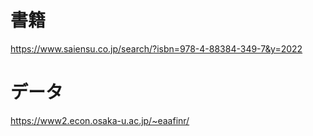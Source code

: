 # 書籍
https://www.saiensu.co.jp/search/?isbn=978-4-88384-349-7&y=2022

# データ
https://www2.econ.osaka-u.ac.jp/~eaafinr/
